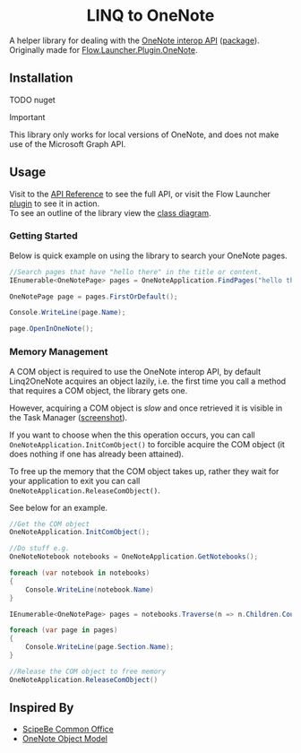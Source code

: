 <h1 align="center"> LINQ to OneNote </h1>

A helper library for dealing with the [OneNote interop API](https://learn.microsoft.com/en-us/office/client-developer/onenote/application-interface-onenote)
([package](https://www.nuget.org/packages/Interop.Microsoft.Office.Interop.OneNote#readme-body-tab)).<br/>
Originally made for [Flow.Launcher.Plugin.OneNote](https://github.com/Odotocodot/Flow.Launcher.Plugin.OneNote).

## Installation

TODO nuget

> [!IMPORTANT]
> This library only works for local versions of OneNote, and does not make use of the Microsoft Graph API.

## Usage

Visit to the [API Reference](https://odotocodot.github.io/Linq2OneNote/api/Odotocodot.OneNote.Linq.html) to see the full API, or visit the Flow Launcher [plugin](https://github.com/Odotocodot/Flow.Launcher.Plugin.OneNote/blob/master/Flow.Launcher.Plugin.OneNote/SearchManager.cs) to see it in action.<br/>
To see an outline of the library view the [class diagram]().


### Getting Started

Below is quick example on using the library to search your OneNote pages. 

```csharp
//Search pages that have "hello there" in the title or content.
IEnumerable<OneNotePage> pages = OneNoteApplication.FindPages("hello there");

OneNotePage page = pages.FirstOrDefault();

Console.WriteLine(page.Name);

page.OpenInOneNote();
```

### Memory Management

A COM object is required to use the OneNote interop API, by default Linq2OneNote acquires an object lazily, i.e. the first time you call a method that requires a COM object, the library gets one.

However, acquiring a COM object is _slow_ and once retrieved it is visible in the Task Manager ([screenshot]()).

If you want to choose when the this operation occurs, you can call ``OneNoteApplication.InitComObject()`` to forcible acquire the COM object (it does nothing if one has already been attained).<br/>

To free up the memory that the COM object takes up, rather they wait for your application to exit you can call  ``OneNoteApplication.ReleaseComObject()``.

See below for an example.

```csharp
//Get the COM object
OneNoteApplication.InitComObject();

//Do stuff e.g.
OneNoteNotebook notebooks = OneNoteApplication.GetNotebooks();

foreach (var notebook in notebooks)
{
    Console.WriteLine(notebook.Name)
}

IEnumerable<OneNotePage> pages = notebooks.Traverse(n => n.Children.Count() > 3).GetPages();

foreach (var page in pages)
{
    Console.WriteLine(page.Section.Name);
}

//Release the COM object to free memory
OneNoteApplication.ReleaseComObject()
```

## Inspired By

- [ScipeBe Common Office](https://github.com/scipbe/ScipBe-Common-Office)
- [OneNote Object Model](https://github.com/idvorkin/onom)